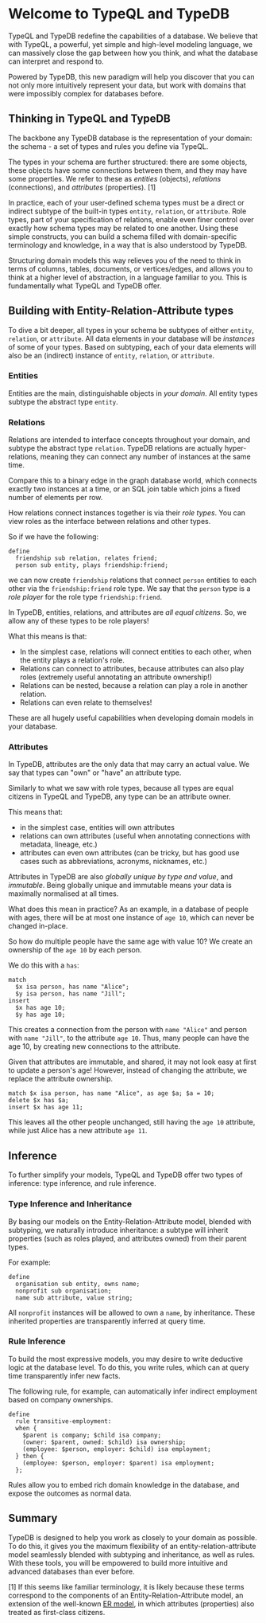 # Welcome to TypeQL and TypeDB

TypeQL and TypeDB redefine the capabilities of a database. We believe that with TypeQL, a powerful, 
yet simple and high-level modeling language, we can massively close the gap between how you think, 
and what the database can interpret and respond to. 

Powered by TypeDB, this new paradigm will help you discover that you can not only more intuitively represent your data, 
but work with domains that were impossibly complex for databases before.

## Thinking in TypeQL and TypeDB

The backbone any TypeDB database is the representation of your domain: the schema - a set of types and rules you define via TypeQL.

The types in your schema are further structured: there are some objects, these objects have some connections between them, 
and they may have some properties. We refer to these as _entities_ (objects), _relations_ (connections), and _attributes_ (properties).  [1]

In practice, each of your user-defined schema types must be a direct or indirect subtype of the built-in types 
`entity`, `relation`, or `attribute`. Role types, part of your specification of relations, enable even finer control over
exactly how schema types may be related to one another. Using these simple constructs, you can build a schema filled 
with domain-specific terminology and knowledge, in a way that is also understood by TypeDB.  

Structuring domain models this way relieves you of the need to think in terms of columns, tables, documents, or vertices/edges, 
and allows you to think at a higher level of abstraction, in a language familiar to you. 
This is fundamentally what TypeQL and TypeDB offer.


## Building with Entity-Relation-Attribute types

To dive a bit deeper, all types in your schema be subtypes of either `entity`, `relation`, or `attribute`.
All data elements in your database will be _instances_ of some of your types. Based on subtyping, each of your data 
elements will also be an (indirect) instance of `entity`, `relation`, or `attribute`.

### Entities

Entities are the main, distinguishable objects in _your domain_. All entity types subtype the abstract type `entity`. 

### Relations

Relations are intended to interface concepts throughout your domain, and subtype the abstract type `relation`. 
TypeDB relations are actually hyper-relations, meaning they can connect any number of instances at the same time. 

Compare this to a binary edge in the graph database world, which connects exactly two instances at a time, or an SQL join table
which joins a fixed number of elements per row.

How relations connect instances together is via their _role types_. You can view roles as the interface between relations and other types. 

So if we have the following:
```typeql
define
  friendship sub relation, relates friend; 
  person sub entity, plays friendship:friend;
```

we can now create `friendship` relations that connect `person` entities to each other via the `friendship:friend` role type. 
We say that the `person` type is a _role player_ for the role type `friendship:friend`.

In TypeDB, entities, relations, and attributes are _all equal citizens_. So, we allow any of these types to be role players!

What this means is that:
  - In the simplest case, relations will connect entities to each other, when the entity plays a relation's role.
  - Relations can connect to attributes, because attributes can also play roles (extremely useful annotating an attribute ownership!)
  - Relations can be nested, because a relation can play a role in another relation.
  - Relations can even relate to themselves!

These are all hugely useful capabilities when developing domain models in your database. 

### Attributes

In TypeDB, attributes are the only data that may carry an actual value. We say that types can "own" or "have" an attribute type. 

Similarly to what we saw with role types, because all types are equal citizens in TypeQL and TypeDB, any type can be an attribute owner.

This means that:
  - in the simplest case, entities will own attributes
  - relations can own attributes (useful when annotating connections with metadata, lineage, etc.)
  - attributes can even own attributes (can be tricky, but has good use cases such as abbreviations, acronyms, nicknames, etc.)

Attributes in TypeDB are  also _globally unique by type and value_, and _immutable_.
Being globally unique and immutable means your data is maximally normalised at all times. 

What does this mean in practice? As an example, in a database of people with ages, there will be at most one instance of 
`age 10`, which can never be changed in-place.

So how do multiple people have the same age with value 10? We create an ownership of the `age 10` by each person. 

We do this with a `has`:
```typeql
match 
  $x isa person, has name "Alice"; 
  $y isa person, has name "Jill"; 
insert 
  $x has age 10; 
  $y has age 10;
```

This creates a connection from the person with `name "Alice"` and person with `name "Jill"`, to the attribute `age 10`.
Thus, many people can have the age 10, by creating new connections to the attribute.

Given that attributes are immutable, and shared, it may not look easy at first to update a person's age! 
However, instead of changing the attribute, we replace the attribute ownership.
```typeql
match $x isa person, has name "Alice", as age $a; $a = 10;
delete $x has $a;
insert $x has age 11;
```

This leaves all the other people unchanged, still having the `age 10` attribute, while just Alice has a new attribute `age 11`.


## Inference 

To further simplify your models, TypeQL and TypeDB offer two types of inference: type inference, and rule inference.

### Type Inference and Inheritance

By basing our models on the Entity-Relation-Attribute model, blended with subtyping, we naturally introduce inheritance: 
a subtype will inherit properties (such as roles played, and attributes owned) from their parent types. 

For example:
```typeql
define
  organisation sub entity, owns name;
  nonprofit sub organisation;
  name sub attribute, value string;
```

All `nonprofit` instances will be allowed to own a `name`, by inheritance. These inherited properties are transparently 
inferred at query time.

### Rule Inference

To build the most expressive models, you may desire to write deductive logic at the database level. To do this, you write rules,
which can at query time transparently infer new facts.

The following rule, for example, can automatically infer indirect employment based on company ownerships.

```typeql
define
  rule transitive-employment:
  when {
    $parent is company; $child isa company;
    (owner: $parent, owned: $child) isa ownership;
    (employee: $person, employer: $child) isa employment;
  } then {
    (employee: $person, employer: $parent) isa employment;
  };
```

Rules allow you to embed rich domain knowledge in the database, and expose the outcomes as normal data.


## Summary

TypeDB is designed to help you work as closely to your domain as possible. To do this, it gives you the maximum 
flexibility of an entity-relation-attribute model seamlessly blended with subtyping and inheritance, as well as rules. 
With these tools, you will be empowered to build more intuitive and advanced databases than ever before.

[1] If this seems like familiar terminology, it is likely because these terms correspond to the components of
an Entity-Relation-Attribute model, an extension of the well-known [ER model](https://en.wikipedia.org/wiki/Entity%E2%80%93relationship_model),
in which attributes (properties) also treated as first-class citizens.
